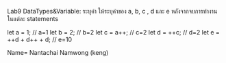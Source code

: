 Lab9 DataTypes&Variable: ระบุค่า
ให้ระบุค่าของ a, b, c , d และ e หลังจากจบการทำงานในแต่ละ statements


let a = 1;                   // a=1
let b = 2;                   // b=2
let c = a++;                 // c=2
let d = ++c;                 // d=2
let e = ++d + d++ + d;       // e=10

Name= Nantachai Namwong (keng)